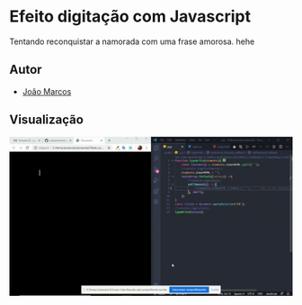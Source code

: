 # Efeito digitação com Javascript

Tentando reconquistar a namorada com uma frase amorosa. hehe

## Autor

* [João Marcos](https://www.linkedin.com/in/jo%C3%A3o-marcos-68a25440/)

## Visualização

![](assets/javascript-tecla.gif)